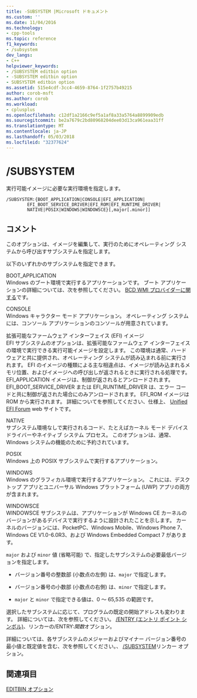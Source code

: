```yaml
---
title: -SUBSYSTEM |Microsoft ドキュメント
ms.custom: ''
ms.date: 11/04/2016
ms.technology:
- cpp-tools
ms.topic: reference
f1_keywords:
- /subsystem
dev_langs:
- C++
helpviewer_keywords:
- /SUBSYSTEM editbin option
- -SUBSYSTEM editbin option
- SUBSYSTEM editbin option
ms.assetid: 515e4cdf-3cc4-4659-8764-1f2757b49215
author: corob-msft
ms.author: corob
ms.workload:
- cplusplus
ms.openlocfilehash: c12df1a2166c9ef5a1af8a33a5764a8899909edb
ms.sourcegitcommit: be2a7679c2bd80968204dee03d13ca961eaa31ff
ms.translationtype: MT
ms.contentlocale: ja-JP
ms.lasthandoff: 05/03/2018
ms.locfileid: "32377624"
---
```

# <a name="subsystem"></a>/SUBSYSTEM
実行可能イメージに必要な実行環境を指定します。  
  
```  
/SUBSYSTEM:{BOOT_APPLICATION|CONSOLE|EFI_APPLICATION|  
        EFI_BOOT_SERVICE_DRIVER|EFI_ROM|EFI_RUNTIME_DRIVER|  
        NATIVE|POSIX|WINDOWS|WINDOWSCE}[,major[.minor]]  
```  
  
## <a name="remarks"></a>コメント  
 このオプションは、イメージを編集して、実行のためにオペレーティング システムから呼び出すサブシステムを指定します。  
  
 以下のいずれかのサブシステムを指定できます。  
  
 BOOT_APPLICATION  
 Windows のブート環境で実行するアプリケーションです。 ブート アプリケーションの詳細については、次を参照してください。 [BCD WMI プロバイダーに関する](http://msdn.microsoft.com/library/aa362639.aspx)です。  
  
 CONSOLE  
 Windows キャラクター モード アプリケーション。 オペレーティング システムには、コンソール アプリケーションのコンソールが用意されています。  
  
 拡張可能なファームウェア インターフェイス (EFI) イメージ  
 EFI サブシステムのオプションは、拡張可能なファームウェア インターフェイスの環境で実行できる実行可能イメージを設定します。 この環境は通常、ハードウェアと共に提供され、オペレーティング システムが読み込まれる前に実行されます。 EFI のイメージの種類による主な相違点は、イメージが読み込まれるメモリ位置、およびイメージへの呼び出しが返されるときに実行される処理です。 EFI_APPLICATION イメージは、制御が返されるとアンロードされます。 EFI_BOOT_SERVICE_DRIVER または EFI_RUNTIME_DRIVER は、エラー コードと共に制御が返された場合にのみアンロードされます。 EFI_ROM イメージは ROM から実行されます。 詳細についてを参照してください、仕様上、 [Unified EFI Forum](http://www.uefi.org/) web サイトです。  
  
 NATIVE  
 サブシステム環境なしで実行されるコード、たとえばカーネル モード デバイス ドライバーやネイティブ システム プロセス。 このオプションは、通常、Windows システムの機能のために予約されています。  
  
 POSIX  
 Windows 上の POSIX サブシステムで実行するアプリケーション。  
  
 WINDOWS  
 Windows のグラフィカル環境で実行するアプリケーション。 これには、デスクトップ アプリとユニバーサル Windows プラットフォーム (UWP) アプリの両方が含まれます。  
  
 WINDOWSCE  
 WINDOWSCE サブシステムは、アプリケーションが Windows CE カーネルのバージョンがあるデバイスで実行するように設計されたことを示します。 カーネルのバージョンには、PocketPC、Windows Mobile、Windows Phone 7、Windows CE V1.0-6.0R3、および Windows Embedded Compact 7 があります。  
  
 `major` および `minor` 値 (省略可能) で、指定したサブシステムの必要最低バージョンを指定します。  
  
-   バージョン番号の整数部 (小数点の左側) は、`major` で指定します。  
  
-   バージョン番号の小数部 (小数点の右側) は、`minor` で指定します。  
  
-   `major` と `minor` で指定できる値は、0 ～ 65,535 の範囲です。  
  
 選択したサブシステムに応じて、プログラムの既定の開始アドレスも変わります。 詳細については、次を参照してください。 [/ENTRY (エントリ ポイント シンボル)](../../build/reference/entry-entry-point-symbol.md)、リンカーの/ENTRY:*関数*オプション。  
  
 詳細については、各サブシステムのメジャーおよびマイナー バージョン番号の最小値と既定値を含む、次を参照してください。、 [/SUBSYSTEM](../../build/reference/subsystem-specify-subsystem.md)リンカー オプション。  
  
## <a name="see-also"></a>関連項目  
 [EDITBIN オプション](../../build/reference/editbin-options.md)